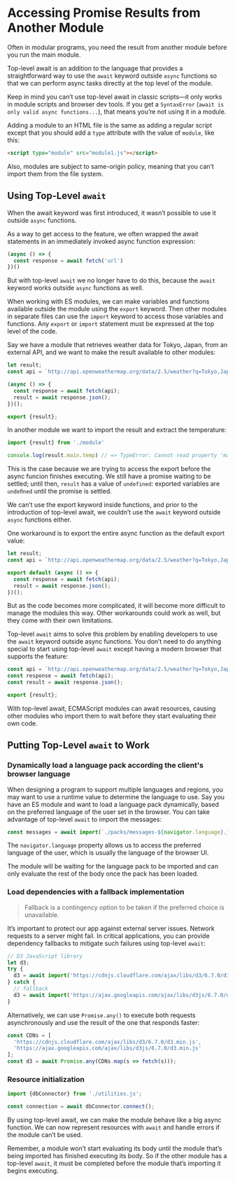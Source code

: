 # Accessing Promise Results from Another Module

Often in modular programs, you need the result from another module before you run the main module.

Top-level await is an addition to the language that provides a straightforward way to use the `await` keyword outside `async` functions so that we can perform async tasks directly at the top level of the module.

Keep in mind you can’t use top-level await in classic scripts—it only works in module scripts and browser dev tools. If you get a `SyntaxError` (`await is only valid async functions...`), that means you’re not using it in a module.

Adding a module to an HTML file is the same as adding a regular script except that you should add a `type` attribute with the value of `module`, like this:

```html
<script type="module" src="module1.js"></script>
```

Also, modules are subject to same-origin policy, meaning that you can’t import them from the file system.

## Using Top-Level `await`

When the await keyword was first introduced, it wasn’t possible to use it outside `async` functions.

As a way to get access to the feature, we often wrapped the await statements in an immediately invoked async function expression:

```js
(async () => {
  const response = await fetch('url')
})()
```

But with top-level `await` we no longer have to do this, because the `await` keyword works outside `async` functions as well.

When working with ES modules, we can make variables and functions available outside the module using the `export` keyword. Then other modules in separate files can use the `import` keyword to access those variables and functions. Any `export` or `import` statement must be expressed at the top level of the code.

Say we have a module that retrieves weather data for Tokyo, Japan, from an external API, and we want to make the result available to other modules:

```js
let result;
const api = `http://api.openweathermap.org/data/2.5/weather?q=Tokyo,Japan&APPID=1b1b3e9e909416e5bbe365a0a8505fbb`;

(async () => {
  const response = await fetch(api);
  result = await response.json();
})();

export {result};
```

In another module we want to import the result and extract the temperature:

```js
import {result} from './module'

console.log(result.main.temp) // => TypeError: Cannot read property 'main' of undefined 
```

This is the case because we are trying to access the export before the async funcion finishes executing. We still have a promise waiting to be settled; until then, `result` has a value of `undefined`: exported variables are `undeﬁned` until the promise is settled. 

We can’t use the export keyword inside functions, and prior to the introduction of top-level await, we couldn’t use the `await` keyword outside `async` functions either.

One workaround is to export the entire async function as the default export value:

```js
let result;
const api = `http://api.openweathermap.org/data/2.5/weather?q=Tokyo,Japan&APPID=1b1b3e9e909416e5bbe365a0a8505fbb`;

export default (async () => {
  const response = await fetch(api);
  result = await response.json();
})();
```

But as the code becomes more complicated, it will become more difficult to manage the modules this way. Other workarounds could work as well, but they come with their own limitations.

Top-level `await` aims to solve this problem by enabling developers to use the `await` keyword outside async functions. You don’t need to do anything special to start using top-level `await` except having a modern browser that supports the feature:

```js
const api = `http://api.openweathermap.org/data/2.5/weather?q=Tokyo,Japan&APPID=1b1b3e9e909416e5bbe365a0a8505fbb`;  
const response = await fetch(api);   
const result = await response.json();      

export {result};
```

With top-level await, ECMAScript modules can await resources, causing other modules who import them to wait before they start evaluating their own code.

## Putting Top-Level `await` to Work

### Dynamically load a language pack according the client's browser language

When designing a program to support multiple languages and regions, you may want to use a runtime value to determine the language to use. Say you have an ES module and want to load a language pack dynamically, based on the preferred language of the user set in the browser. You can take advantage of top-level `await` to import the messages:

```js
const messages = await import(`./packs/messages-${navigator.language}.js`);
```

The `navigator.language` property allows us to access the preferred language of the user, which is usually the language of the browser UI.

The module will be waiting for the language pack to be imported and can only evaluate the rest of the body once the pack has been loaded.

### Load dependencies with a fallback implementation

>Fallback is a contingency option to be taken if the preferred choice is unavailable.

It’s important to protect our app against external server issues. Network requests to a server might fail. In critical applications, you can provide dependency fallbacks to mitigate such failures using top-level `await`:

```js
// D3 JavaScript library
let d3;      
try {  
  d3 = await import('https://cdnjs.cloudflare.com/ajax/libs/d3/6.7.0/d3.min.js');   
} catch {
  // fallback  
  d3 = await import('https://ajax.googleapis.com/ajax/libs/d3js/6.7.0/d3.min.js');   
}
```

Alternatively, we can use `Promise.any()` to execute both requests asynchronously and use the result of the one that responds faster:

```js
const CDNs = [  
  'https://cdnjs.cloudflare.com/ajax/libs/d3/6.7.0/d3.min.js', 
  'https://ajax.googleapis.com/ajax/libs/d3js/6.7.0/d3.min.js'   
];
const d3 = await Promise.any(CDNs.map(s => fetch(s)));
```

### Resource initialization

```js
import {dbConnector} from './utilities.js';    

const connection = await dbConnector.connect();
```

By using top-level await, we can make the module behave like a big async function. We can now represent resources with `await` and handle errors if the module can’t be used. 

Remember, a module won’t start evaluating its body until the module that’s being imported has finished executing its body. So if the other module has a top-level `await`, it must be completed before the module that’s importing it begins executing.